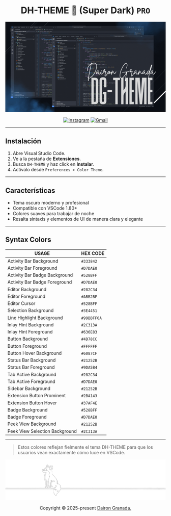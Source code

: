 <div align="center">

# DH-THEME 🌙 (Super Dark) <code>PRO</code>

![Preview](resources/gif.gif)

[![Instagram](https://img.shields.io/badge/-Instagram-%23E4405F?style=for-the-badge&logo=instagram&logoColor=white)](https://instagram.com/dairongranadaa)
[![Gmail](https://img.shields.io/badge/-Gmail-%23333?style=for-the-badge&logo=gmail&logoColor=white)](mailto:dairongranada21@gmail.com)

</div>

---

## Instalación

1. Abre Visual Studio Code.
2. Ve a la pestaña de **Extensiones**.
3. Busca `DH-THEME` y haz click en **Instalar**.
4. Actívalo desde `Preferences > Color Theme`.

---

## Características

- Tema oscuro moderno y profesional
- Compatible con VSCode 1.80+
- Colores suaves para trabajar de noche
- Resalta sintaxis y elementos de UI de manera clara y elegante

---

## Syntax Colors

| USAGE                         | HEX CODE |
| ----------------------------- | -------- |
| Activity Bar Background        | `#333842` |
| Activity Bar Foreground        | `#D7DAE0` |
| Activity Bar Badge Background  | `#528BFF` |
| Activity Bar Badge Foreground  | `#D7DAE0` |
| Editor Background             | `#282C34` |
| Editor Foreground             | `#ABB2BF` |
| Editor Cursor                 | `#528BFF` |
| Selection Background          | `#3E4451` |
| Line Highlight Background     | `#99BBFF0A` |
| Inlay Hint Background         | `#2C313A` |
| Inlay Hint Foreground         | `#636E83` |
| Button Background             | `#4D78CC` |
| Button Foreground             | `#FFFFFF` |
| Button Hover Background       | `#6087CF` |
| Status Bar Background         | `#21252B` |
| Status Bar Foreground         | `#9DA5B4` |
| Tab Active Background         | `#282C34` |
| Tab Active Foreground         | `#D7DAE0` |
| Sidebar Background            | `#21252B` |
| Extension Button Prominent     | `#2BA143` |
| Extension Button Hover         | `#37AF4E` |
| Badge Background              | `#528BFF` |
| Badge Foreground              | `#D7DAE0` |
| Peek View Background          | `#21252B` |
| Peek View Selection Background| `#2C313A` |

---

> Estos colores reflejan fielmente el tema DH-THEME para que los usuarios vean exactamente cómo luce en VSCode.


<p align="center"><img src="resources/dog.png" /></p>
<p align="center">Copyright &copy; 2025-present <a href="https://www.instagram.com/dairongranadaa" target="_blank">Dairon Granada.</a>



